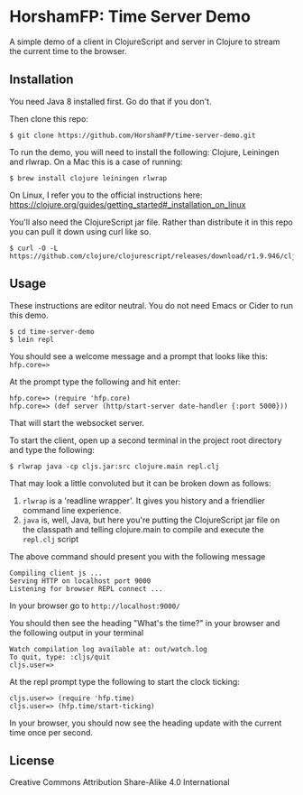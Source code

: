 # HorshamFP: Time Server Demo

A simple demo of a client in ClojureScript and server in Clojure to
stream the current time to the browser.

## Installation

You need Java 8 installed first. Go do that if you don't.

Then clone this repo:

    $ git clone https://github.com/HorshamFP/time-server-demo.git

To run the demo, you will need to install the following: Clojure,
Leiningen and rlwrap. On a Mac this is a case of running:

    $ brew install clojure leiningen rlwrap

On Linux, I refer you to the official instructions here:
https://clojure.org/guides/getting_started#_installation_on_linux

You'll also need the ClojureScript jar file. Rather than distribute it
in this repo you can pull it down using curl like so.

    $ curl -O -L https://github.com/clojure/clojurescript/releases/download/r1.9.946/cljs.jar

## Usage

These instructions are editor neutral. You do not need Emacs or Cider to
run this demo.

    $ cd time-server-demo
    $ lein repl


You should see a welcome message and a prompt that looks like this:
`hfp.core=>`

At the prompt type the following and hit enter:

    hfp.core=> (require 'hfp.core)
    hfp.core=> (def server (http/start-server date-handler {:port 5000}))

That will start the websocket server.

To start the client, open up a second terminal in the project root
directory and type the following:

    $ rlwrap java -cp cljs.jar:src clojure.main repl.clj

That may look a little convoluted but it can be broken down as follows:

1. `rlwrap` is a 'readline wrapper'. It gives you history and a
   friendlier command line experience.
2. `java` is, well, Java, but here you're putting the ClojureScript jar
   file on the classpath and telling clojure.main to compile and execute
   the `repl.clj` script

The above command should present you with the following message

~~~~
Compiling client js ...
Serving HTTP on localhost port 9000
Listening for browser REPL connect ...
~~~~

In your browser go to `http://localhost:9000/`

You should then see the heading "What's the time?" in your browser and
the following output in your terminal

~~~~
Watch compilation log available at: out/watch.log
To quit, type: :cljs/quit
cljs.user=>
~~~~

At the repl prompt type the following to start the clock ticking:

    cljs.user=> (require 'hfp.time)
    cljs.user=> (hfp.time/start-ticking)

In your browser, you should now see the heading update with the current
time once per second.

## License

Creative Commons Attribution Share-Alike 4.0 International

